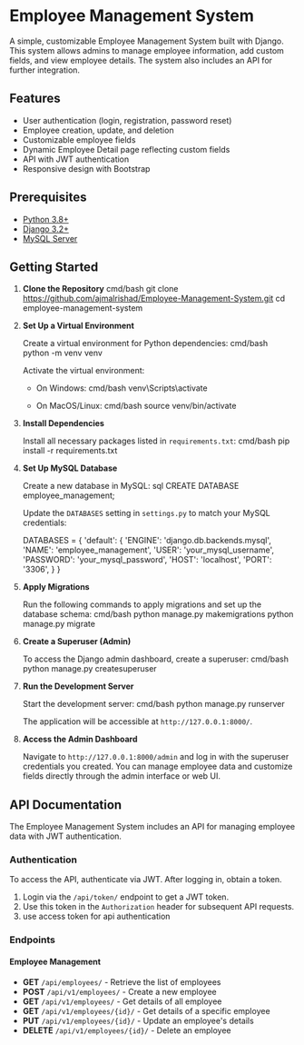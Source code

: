 # Employee Management System

A simple, customizable Employee Management System built with Django. This system allows admins to manage employee information, add custom fields, and view employee details. The system also includes an API for further integration.

## Features

- User authentication (login, registration, password reset)
- Employee creation, update, and deletion
- Customizable employee fields
- Dynamic Employee Detail page reflecting custom fields
- API with JWT authentication
- Responsive design with Bootstrap

## Prerequisites

- [Python 3.8+](https://www.python.org/downloads/)
- [Django 3.2+](https://www.djangoproject.com/download/)
- [MySQL Server](https://dev.mysql.com/downloads/mysql/)

## Getting Started

1. **Clone the Repository**
cmd/bash
   git clone https://github.com/ajmalrishad/Employee-Management-System.git
   cd employee-management-system
   

2. **Set Up a Virtual Environment**

   Create a virtual environment for Python dependencies:
cmd/bash
   python -m venv venv
   
   Activate the virtual environment:
   - On Windows:
  cmd/bash
     venv\Scripts\activate
     
   - On MacOS/Linux:
  cmd/bash
     source venv/bin/activate
     

3. **Install Dependencies**

   Install all necessary packages listed in `requirements.txt`:
cmd/bash
   pip install -r requirements.txt
   

4. **Set Up MySQL Database**

   Create a new database in MySQL:
   sql
   CREATE DATABASE employee_management;
   
   Update the `DATABASES` setting in `settings.py` to match your MySQL credentials:
   
   DATABASES = {
       'default': {
           'ENGINE': 'django.db.backends.mysql',
           'NAME': 'employee_management',
           'USER': 'your_mysql_username',
           'PASSWORD': 'your_mysql_password',
           'HOST': 'localhost',
           'PORT': '3306',
       }
   }

5. **Apply Migrations**

   Run the following commands to apply migrations and set up the database schema:
cmd/bash
   python manage.py makemigrations
   python manage.py migrate
   

6. **Create a Superuser (Admin)**

   To access the Django admin dashboard, create a superuser:
cmd/bash
   python manage.py createsuperuser
   

7. **Run the Development Server**

   Start the development server:
cmd/bash
   python manage.py runserver
   
   The application will be accessible at `http://127.0.0.1:8000/`.

8. **Access the Admin Dashboard**

   Navigate to `http://127.0.0.1:8000/admin` and log in with the superuser credentials you created. You can manage employee data and customize fields directly through the admin interface or web UI.

## API Documentation

The Employee Management System includes an API for managing employee data with JWT authentication.

### Authentication

To access the API, authenticate via JWT. After logging in, obtain a token.

1. Login via the `/api/token/` endpoint to get a JWT token.
2. Use this token in the `Authorization` header for subsequent API requests.
3. use access token for api authentication

### Endpoints

#### **Employee Management**

- **GET** `/api/employees/` - Retrieve the list of employees
- **POST** `/api/v1/employees/` - Create a new employee
- **GET** `/api/v1/employees/` - Get details of all employee
- **GET** `/api/v1/employees/{id}/` - Get details of a specific employee
- **PUT** `/api/v1/employees/{id}/` - Update an employee's details
- **DELETE** `/api/v1/employees/{id}/` - Delete an employee